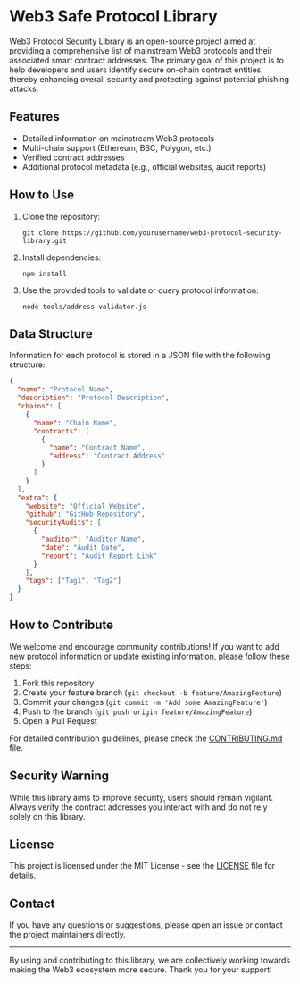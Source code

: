 # Web3 Safe Protocol Library

Web3 Protocol Security Library is an open-source project aimed at providing a comprehensive list of mainstream Web3 protocols and their associated smart contract addresses. The primary goal of this project is to help developers and users identify secure on-chain contract entities, thereby enhancing overall security and protecting against potential phishing attacks.

## Features

- Detailed information on mainstream Web3 protocols
- Multi-chain support (Ethereum, BSC, Polygon, etc.)
- Verified contract addresses
- Additional protocol metadata (e.g., official websites, audit reports)

## How to Use

1. Clone the repository:
   ```
   git clone https://github.com/yourusername/web3-protocol-security-library.git
   ```

2. Install dependencies:
   ```
   npm install
   ```

3. Use the provided tools to validate or query protocol information:
   ```
   node tools/address-validator.js
   ```

## Data Structure

Information for each protocol is stored in a JSON file with the following structure:

```json
{
  "name": "Protocol Name",
  "description": "Protocol Description",
  "chains": [
    {
      "name": "Chain Name",
      "contracts": [
        {
          "name": "Contract Name",
          "address": "Contract Address"
        }
      ]
    }
  ],
  "extra": {
    "website": "Official Website",
    "github": "GitHub Repository",
    "securityAudits": [
      {
        "auditor": "Auditor Name",
        "date": "Audit Date",
        "report": "Audit Report Link"
      }
    ],
    "tags": ["Tag1", "Tag2"]
  }
}
```

## How to Contribute

We welcome and encourage community contributions! If you want to add new protocol information or update existing information, please follow these steps:

1. Fork this repository
2. Create your feature branch (`git checkout -b feature/AmazingFeature`)
3. Commit your changes (`git commit -m 'Add some AmazingFeature'`)
4. Push to the branch (`git push origin feature/AmazingFeature`)
5. Open a Pull Request

For detailed contribution guidelines, please check the [CONTRIBUTING.md](CONTRIBUTING.md) file.

## Security Warning

While this library aims to improve security, users should remain vigilant. Always verify the contract addresses you interact with and do not rely solely on this library.

## License

This project is licensed under the MIT License - see the [LICENSE](LICENSE) file for details.

## Contact

If you have any questions or suggestions, please open an issue or contact the project maintainers directly.

---

By using and contributing to this library, we are collectively working towards making the Web3 ecosystem more secure. Thank you for your support!